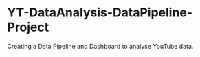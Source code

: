 # YT-DataAnalysis-DataPipeline-Project
Creating a Data Pipeline and Dashboard to analyse YouTube data. 
